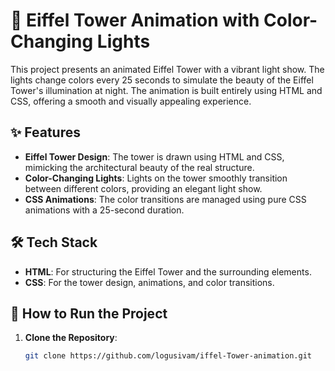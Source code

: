 # 🗼 Eiffel Tower Animation with Color-Changing Lights

This project presents an animated Eiffel Tower with a vibrant light show. The lights change colors every 25 seconds to simulate the beauty of the Eiffel Tower's illumination at night. The animation is built entirely using HTML and CSS, offering a smooth and visually appealing experience.

## ✨ Features

- **Eiffel Tower Design**: The tower is drawn using HTML and CSS, mimicking the architectural beauty of the real structure.
- **Color-Changing Lights**: Lights on the tower smoothly transition between different colors, providing an elegant light show.
- **CSS Animations**: The color transitions are managed using pure CSS animations with a 25-second duration.

## 🛠️ Tech Stack

- **HTML**: For structuring the Eiffel Tower and the surrounding elements.
- **CSS**: For the tower design, animations, and color transitions.

## 🚀 How to Run the Project

1. **Clone the Repository**:
   ```bash
   git clone https://github.com/logusivam/iffel-Tower-animation.git


